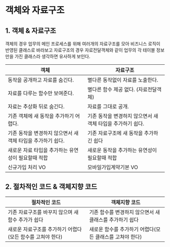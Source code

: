 # 객체와 자료구조

## 1. 객체 & 자료구조

객체의 경우 업무의 메인 프로세스를 위해 여러개의 자료구조를 모아 비즈니스 로직이 반영된 클래스로 바라보고
자료구조의 경우 자료전달객체와 같이 업무의 각 테이블 정보만을 가진 클래스라 생각하면 유사하게 보인다.

| 객체 | 자료구조 |
| --- | --- | 
| 동작을 공개하고 자료를 숨긴다. | 별다른 동작없이 자료를 노출한다. |
| 자료를 다루는 함수만 보여준다. | 별다른 함수 제공 없다. (자료전달객체) |
| 자료는 추상화 뒤로 숨긴다. | 자료를 그대로 공개. |
| 기존 객체에 새 동작을 추가하기 어렵다. | 기존 동작을 변경하지 않으면서 새 객체 타입을 추가하기 쉽다. |
| 기존 동작을 변경하지 않으면서 새 객체 타입을 추가하기 쉽다. | 기존 자료구조에 새 동작을 추가하긴 쉽다 |
| 새로운 자료 타입을 추가하는 유연성이 필요할때 적합 | 새로운 동작을 추가하는 유연성이 필요할때 적합 |
| 신규가입 처리 VO | 모바일가입계약기본 VO |

## 2. 절차적인 코드 & 객체지향 코드

| 절차적인 코드 | 객체지향 코드 |
| --- | --- | 
| 기존 자료구조를 바꾸지 않으며 새 함수 추가가 쉽다 | 기존 함수를 변경하지 않으면서 새 클래스를 추가하기 쉽다 |
| 새로운 자료구조를 추가하기 어렵다 (모든 함수를 고쳐야 한다) | 새로운 함수를 추가하기 어렵다(모든 클래스를 고쳐야 한다) |
